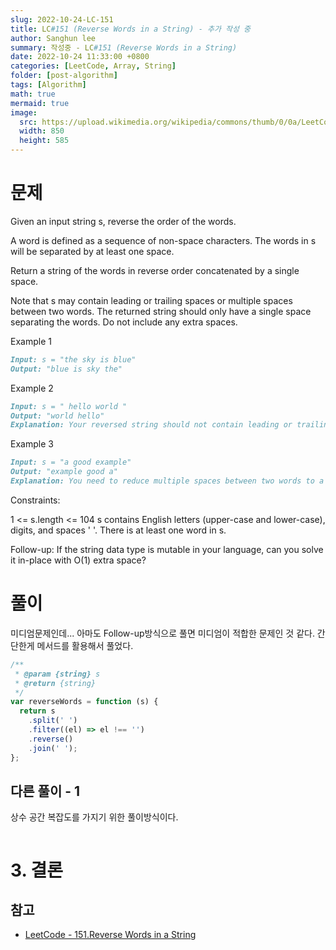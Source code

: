 ```yaml
---
slug: 2022-10-24-LC-151
title: LC#151 (Reverse Words in a String) - 추가 작성 중
author: Sanghun lee
summary: 작성중 - LC#151 (Reverse Words in a String)
date: 2022-10-24 11:33:00 +0800
categories: [LeetCode, Array, String]
folder: [post-algorithm]
tags: [Algorithm]
math: true
mermaid: true
image:
  src: https://upload.wikimedia.org/wikipedia/commons/thumb/0/0a/LeetCode_Logo_black_with_text.svg/640px-LeetCode_Logo_black_with_text.svg.png
  width: 850
  height: 585
---
```


# 문제

Given an input string s, reverse the order of the words.

A word is defined as a sequence of non-space characters. The words in s will be separated by at least one space.

Return a string of the words in reverse order concatenated by a single space.

Note that s may contain leading or trailing spaces or multiple spaces between two words. The returned string should only have a single space separating the words. Do not include any extra spaces.

Example 1

```md
Input: s = "the sky is blue"
Output: "blue is sky the"
```

Example 2

```md
Input: s = " hello world "
Output: "world hello"
Explanation: Your reversed string should not contain leading or trailing spaces.
```

Example 3

```md
Input: s = "a good example"
Output: "example good a"
Explanation: You need to reduce multiple spaces between two words to a single space in the reversed string.
```

Constraints:

1 <= s.length <= 104
s contains English letters (upper-case and lower-case), digits, and spaces ' '.
There is at least one word in s.

Follow-up: If the string data type is mutable in your language, can you solve it in-place with O(1) extra space?

# 풀이

미디엄문제인데... 아마도 Follow-up방식으로 풀면 미디엄이 적합한 문제인 것 같다.
간단한게 메서드를 활용해서 풀었다.

```javascript
/**
 * @param {string} s
 * @return {string}
 */
var reverseWords = function (s) {
  return s
    .split(' ')
    .filter((el) => el !== '')
    .reverse()
    .join(' ');
};
```

## 다른 풀이 - 1

상수 공간 복잡도를 가지기 위한 풀이방식이다.

```javascript

```

# 3. 결론

## 참고

- [LeetCode - 151.Reverse Words in a String](https://leetcode.com/problems/reverse-words-in-a-string/)
